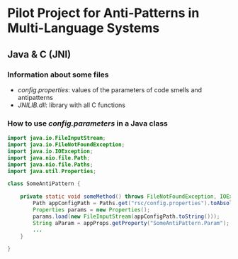 # Pilot Project for Anti-Patterns in Multi-Language Systems

## Java & C (JNI)

### Information about some files

* _config.properties_: values of the parameters of code smells and antipatterns
* _JNILIB.dll_: library with all C functions

### How to use _config.parameters_ in a Java class


```java
import java.io.FileInputStream;
import java.io.FileNotFoundException;
import java.io.IOException;
import java.nio.file.Path;
import java.nio.file.Paths;
import java.util.Properties;

class SomeAntiPattern {

	private static void someMethod() throws FileNotFoundException, IOException {
		Path appConfigPath = Paths.get("rsc/config.properties").toAbsolutePath().normalize();
		Properties params = new Properties();
		params.load(new FileInputStream(appConfigPath.toString()));
		String aParam = appProps.getProperty("SomeAntiPattern.Param");
		...
	}

}
```
